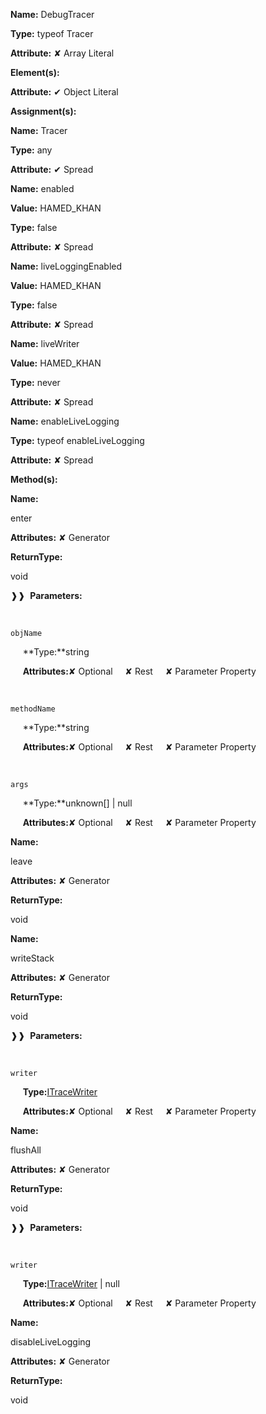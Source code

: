 **Name:** DebugTracer

**Type:** typeof Tracer

**Attribute:** ✘ Array Literal

**Element(s):**

**Attribute:** ✔ Object Literal

**Assignment(s):**

**Name:** Tracer

**Type:** any

**Attribute:** ✔ Spread

**Name:** enabled

**Value:** HAMED_KHAN

**Type:** false

**Attribute:** ✘ Spread

**Name:** liveLoggingEnabled

**Value:** HAMED_KHAN

**Type:** false

**Attribute:** ✘ Spread

**Name:** liveWriter

**Value:** HAMED_KHAN

**Type:** never

**Attribute:** ✘ Spread

**Name:** enableLiveLogging

**Type:** typeof enableLiveLogging

**Attribute:** ✘ Spread

**Method(s):**

**Name:**

enter

**Attributes:** ✘ Generator

**ReturnType:**

void

❱❱&nbsp;&nbsp;**Parameters:**

&nbsp;&nbsp;&nbsp;&nbsp;&nbsp;
```
objName
```

&nbsp;&nbsp;&nbsp;&nbsp;&nbsp;**Type:**string

&nbsp;&nbsp;&nbsp;&nbsp;&nbsp;**Attributes:**✘ Optional&nbsp;&nbsp;&nbsp;&nbsp;&nbsp;✘ Rest&nbsp;&nbsp;&nbsp;&nbsp;&nbsp;✘ Parameter Property

&nbsp;&nbsp;&nbsp;&nbsp;&nbsp;
```
methodName
```

&nbsp;&nbsp;&nbsp;&nbsp;&nbsp;**Type:**string

&nbsp;&nbsp;&nbsp;&nbsp;&nbsp;**Attributes:**✘ Optional&nbsp;&nbsp;&nbsp;&nbsp;&nbsp;✘ Rest&nbsp;&nbsp;&nbsp;&nbsp;&nbsp;✘ Parameter Property

&nbsp;&nbsp;&nbsp;&nbsp;&nbsp;
```
args
```

&nbsp;&nbsp;&nbsp;&nbsp;&nbsp;**Type:**unknown[] | null

&nbsp;&nbsp;&nbsp;&nbsp;&nbsp;**Attributes:**✘ Optional&nbsp;&nbsp;&nbsp;&nbsp;&nbsp;✘ Rest&nbsp;&nbsp;&nbsp;&nbsp;&nbsp;✘ Parameter Property

**Name:**

leave

**Attributes:** ✘ Generator

**ReturnType:**

void

**Name:**

writeStack

**Attributes:** ✘ Generator

**ReturnType:**

void

❱❱&nbsp;&nbsp;**Parameters:**

&nbsp;&nbsp;&nbsp;&nbsp;&nbsp;
```
writer
```

&nbsp;&nbsp;&nbsp;&nbsp;&nbsp;**Type:**[ITraceWriter](https://gitbook-18.gitbook.io/au//kernel/reporter/interfaces/itracewriter)

&nbsp;&nbsp;&nbsp;&nbsp;&nbsp;**Attributes:**✘ Optional&nbsp;&nbsp;&nbsp;&nbsp;&nbsp;✘ Rest&nbsp;&nbsp;&nbsp;&nbsp;&nbsp;✘ Parameter Property

**Name:**

flushAll

**Attributes:** ✘ Generator

**ReturnType:**

void

❱❱&nbsp;&nbsp;**Parameters:**

&nbsp;&nbsp;&nbsp;&nbsp;&nbsp;
```
writer
```

&nbsp;&nbsp;&nbsp;&nbsp;&nbsp;**Type:**[ITraceWriter](https://gitbook-18.gitbook.io/au//kernel/reporter/interfaces/itracewriter) | null

&nbsp;&nbsp;&nbsp;&nbsp;&nbsp;**Attributes:**✘ Optional&nbsp;&nbsp;&nbsp;&nbsp;&nbsp;✘ Rest&nbsp;&nbsp;&nbsp;&nbsp;&nbsp;✘ Parameter Property

**Name:**

disableLiveLogging

**Attributes:** ✘ Generator

**ReturnType:**

void

